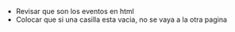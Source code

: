 - Revisar que son los eventos en html
- Colocar que si una casilla esta vacia, no se vaya a la otra pagina
  

